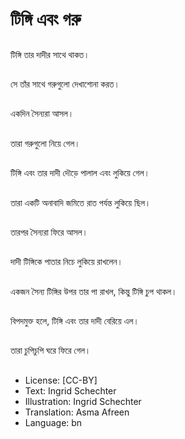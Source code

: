 # টিঙ্গি এবং গরু

##
টিঙ্গি তার দাদীর সাথে থাকত।

##
সে তাঁর সাথে গরুগুলো দেখাশোনা করত।

##
একদিন সৈন্যরা আসল।

##
তারা গরুগুলো নিয়ে গেল।

##
টিঙ্গি এবং তার দাদী দৌড়ে পালাল এবং লুকিয়ে গেল।

##
তারা একটি অনাবাদি জমিতে রাত পর্যন্ত লুকিয়ে ছিল।

##
তারপর সৈন্যরা ফিরে আসল।

##
দাদী টিঙ্গিকে পাতার নিচে লুকিয়ে রাখলেন।

##
একজন সৈন্য টিঙ্গির উপর তার পা রাখল, কিন্তু টিঙ্গি চুপ থাকল।

##
বিপদমুক্ত হলে, টিঙ্গি এবং তার দাদী বেরিয়ে এল।

##
তারা চুপিচুপি ঘরে ফিরে গেল।

##
* License: [CC-BY]
* Text: Ingrid Schechter
* Illustration: Ingrid Schechter
* Translation: Asma Afreen
* Language: bn

